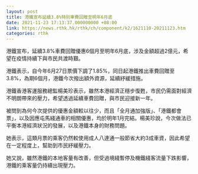 ```yaml
---
layout: post
title: 港鐵宣布延續3.8%特別車費回贈至明年6月底
date: 2021-11-23 17:13:37.000000000 +08:00
link: https://news.rthk.hk/rthk/ch/component/k2/1621110-20211123.htm
categories: rthk
---
```


港鐵宣布，延續3.8%車費回贈優惠6個月至明年6月底，涉及金額超過2億元，希望在疫情持續下與市民共渡時艱。
 
港鐵表示，自今年6月27日票價下調了1.85%，同日起港鐵推出車費回贈至3.8%，為期6個月，港鐵今次撥出額外資源，延續紓緩措施。

港鐵香港客運服務總監楊美珍表示，雖然本港經濟正穩步復甦，市民仍需面對經濟不明朗帶來的壓力，希望透過延續車費回贈，與市民迎接新一年。

被問到為何今次提供的優惠金額較以往少，而且「全月通加強版」、「港鐵都會票」，以及因應屯馬綫通車的相關優惠，均於明年1月完結。楊美珍說，今次做法已平衡本港經濟狀況的發展，以及港鐵本身的財務問題。

她表示，這類月票的乘客仍然較使用成人八達通一般節省大約3成車資，因此希望在一定程度上，幫助到市民紓緩壓力。

她又說，雖然港鐵的本地客量有改善，但受過境綫暫停及機鐵綫客流量下跌影響，港鐵的乘客量仍持續出現壓力。
